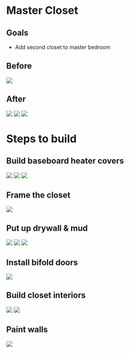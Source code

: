 # Master Closet

## Goals
- Add second closet to master bedroom

## Before
![](before.jpg)

## After
![](after-1.jpg)
![](after-2.jpg)
![](after-3.jpg)

# Steps to build

## Build baseboard heater covers
![](baseboard-heat-covers-1.jpg)
![](baseboard-heat-covers-2.jpg)
![](baseboard-heat-covers-3.jpg)

## Frame the closet
![](framing.jpg)

## Put up drywall & mud
![](drywall-1.jpg)
![](drywall-2.jpg)
![](mud.jpg)

## Install bifold doors
![](bifold-doors.jpg)

## Build closet interiors
![](after-2.jpg)
![](after-3.jpg)

## Paint walls
![](after-1.jpg)
